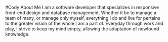 #Cody About Me
I am a software developer that specializes in responsive front-end design and database management. Whether it be to manage a team of many, or manage only myself, everything I do and live for pertains to the greater vision of the whole I am a part of. Everyday through work and play, I strive to keep my mind empty, allowing the adaptation of newfound knowledge. 